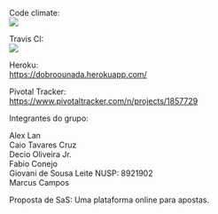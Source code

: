 Code climate:<br/>
<a href="https://codeclimate.com/github/GiovaniSLeite/engenharia"><img src="https://codeclimate.com/github/GiovaniSLeite/engenharia/badges/gpa.svg" /></a><br/>

Travis CI:<br/>
<a href="https://travis-ci.org/GiovaniSLeite/engenharia"><img src="https://api.travis-ci.org/GiovaniSLeite/engenharia.svg?branch=master" /></a><br/>

Heroku:<br/>
https://dobroounada.herokuapp.com/<br/>

Pivotal Tracker:<br/>
https://www.pivotaltracker.com/n/projects/1857729<br/>

Integrantes do grupo:<br/>

Alex Lan<br/>
Caio Tavares Cruz<br/>
Decio Oliveira Jr.<br/>
Fabio Conejo<br/>
Giovani de Sousa Leite NUSP: 8921902<br/>
Marcus Campos<br/>

Proposta de SaS:
Uma plataforma online para apostas.